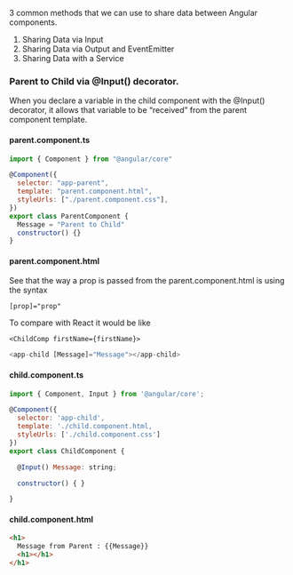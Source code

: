 3 common methods that we can use to share data between Angular components.

1. Sharing Data via Input
2. Sharing Data via Output and EventEmitter
3. Sharing Data with a Service

### Parent to Child via @Input() decorator.

When you declare a variable in the child component with the @Input() decorator, it allows that variable to be “received” from the parent component template.

#### parent.component.ts

```js
import { Component } from "@angular/core"

@Component({
  selector: "app-parent",
  template: "parent.component.html",
  styleUrls: ["./parent.component.css"],
})
export class ParentComponent {
  Message = "Parent to Child"
  constructor() {}
}
```

#### parent.component.html

See that the way a prop is passed from the parent.component.html is using the syntax

`[prop]="prop"`

To compare with React it would be like

`<ChildComp firstName={firstName}>`

```js
<app-child [Message]="Message"></app-child>

```

#### child.component.ts

```js
import { Component, Input } from '@angular/core';

@Component({
  selector: 'app-child',
  template: './child.component.html,
  styleUrls: ['./child.component.css']
})
export class ChildComponent {

  @Input() Message: string;

  constructor() { }

}

```

#### child.component.html

```html
<h1>
  Message from Parent : {{Message}}
  <h1></h1>
</h1>
```
